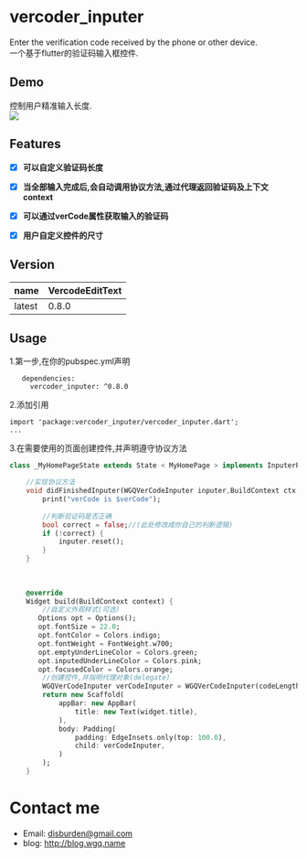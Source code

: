 # vercoder\_inputer
Enter the verification code received by the phone or other device.  
一个基于flutter的验证码输入框控件.

## Demo  
控制用户精准输入长度.  
![][image-1]

## Features
- [x] **可以自定义验证码长度**  
- [x] **当全部输入完成后,会自动调用协议方法,通过代理返回验证码及上下文context**  
- [x] **可以通过verCode属性获取输入的验证码**
- [x] **用户自定义控件的尺寸**  


## Version
name|VercodeEditText
---|---
latest|0.8.0

## Usage
1.第一步,在你的pubspec.yml声明

	   dependencies:
	     vercoder_inputer: ^0.8.0
2.添加引用

	import 'package:vercoder_inputer/vercoder_inputer.dart';
	...
 
3.在需要使用的页面创建控件,并声明遵守协议方法  
 
```dart
class _MyHomePageState extends State < MyHomePage > implements InputerProtocol{

    //实现协议方法
    void didFinishedInputer(WGQVerCodeInputer inputer,BuildContext ctx,String verCode){
        print("verCode is $verCode");
        
        //判断验证码是否正确
        bool correct = false;//(此处修改成你自己的判断逻辑)
        if (!correct) {
        	inputer.reset();
        }
    }
 
 
 
    @override
    Widget build(BuildContext context) {
        //自定义外观样式(可选)
       Options opt = Options();
       opt.fontSize = 22.0;
       opt.fontColor = Colors.indigo;
       opt.fontWeight = FontWeight.w700;
       opt.emptyUnderLineColor = Colors.green;
       opt.inputedUnderLineColor = Colors.pink;
       opt.focusedColor = Colors.orange;
        //创建控件,并指明代理对象(delegate)
        WGQVerCodeInputer verCodeInputer = WGQVerCodeInputer(codeLength: 6, size: Size(375.0, 48.0), options:opt,delegate:this, );
        return new Scaffold(
            appBar: new AppBar(
                title: new Text(widget.title),
            ),
            body: Padding(
                padding: EdgeInsets.only(top: 100.0),
                child: verCodeInputer,
            )
        );
    }
```


# Contact me
- Email:  disburden@gmail.com
- blog: http://blog.wgq.name

[image-1]:	https://github.com/disburden/vercoder_inputer/blob/555db02e7ebf333cf2dc5562711eec865f184943/ScreenShots/verCode.gif?raw=true